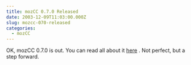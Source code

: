 ```yaml
---
title: mozCC 0.7.0 Released
date: 2003-12-09T11:03:00.000Z
slug: mozcc-070-released
categories:
  - mozCC
---
```

<span class="caps">OK</span>, mozCC 0.7.0 is out. You can read all about it [here][1] . Not perfect, but a step forward.

 [1]: http://yergler.net/projects/mozcc/news.html#001117
